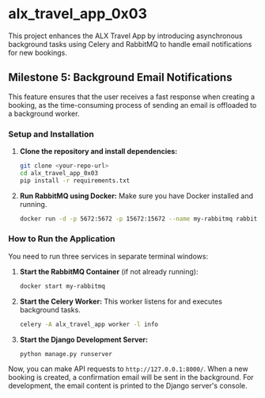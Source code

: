 # alx_travel_app_0x03

This project enhances the ALX Travel App by introducing asynchronous background tasks using Celery and RabbitMQ to handle email notifications for new bookings.

## Milestone 5: Background Email Notifications

This feature ensures that the user receives a fast response when creating a booking, as the time-consuming process of sending an email is offloaded to a background worker.

### Setup and Installation

1.  **Clone the repository and install dependencies:**
    ```bash
    git clone <your-repo-url>
    cd alx_travel_app_0x03
    pip install -r requirements.txt
    ```

2.  **Run RabbitMQ using Docker:**
    Make sure you have Docker installed and running.
    ```bash
    docker run -d -p 5672:5672 -p 15672:15672 --name my-rabbitmq rabbitmq:3-management
    ```

### How to Run the Application

You need to run three services in separate terminal windows:

1.  **Start the RabbitMQ Container** (if not already running):
    ```bash
    docker start my-rabbitmq
    ```

2.  **Start the Celery Worker:**
    This worker listens for and executes background tasks.
    ```bash
    celery -A alx_travel_app worker -l info
    ```

3.  **Start the Django Development Server:**
    ```bash
    python manage.py runserver
    ```

Now, you can make API requests to `http://127.0.0.1:8000/`. When a new booking is created, a confirmation email will be sent in the background. For development, the email content is printed to the Django server's console.